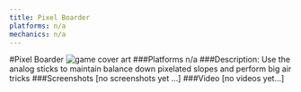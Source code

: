 ```yaml
---
title: Pixel Boarder
platforms: n/a
mechanics: n/a
---
```

#Pixel Boarder
![game cover art](//images.igdb.com/igdb/image/upload/t_cover_big/ji1obk2ghxnciouiidrk.jpg "Logo Title Text 1")
###Platforms
n/a
###Description:
Use the analog sticks to maintain balance down pixelated slopes and perform big air tricks
###Screenshots
[no screenshots yet ...]
###Video
[no videos yet...]
